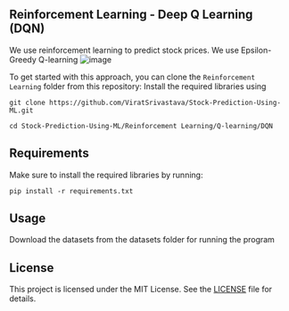 ## Reinforcement Learning -  Deep Q Learning (DQN)

We use reinforcement learning to predict stock prices. 
We use Epsilon-Greedy Q-learning
![image](https://github.com/ViratSrivastava/Stock-Prediction-Using-ML/assets/98209563/57c34161-f147-4ba3-a29d-6b68b2be2210)


To get started with this approach, you can clone the `Reinforcement Learning` folder from this repository:
Install the required libraries using 
```
git clone https://github.com/ViratSrivastava/Stock-Prediction-Using-ML.git 

cd Stock-Prediction-Using-ML/Reinforcement Learning/Q-learning/DQN
```
## Requirements

Make sure to install the required libraries by running:
```
pip install -r requirements.txt
```
## Usage

Download the datasets from the datasets folder for running the program

## License

This project is licensed under the MIT License. See the [LICENSE](https://github.com/ViratSrivastava/Stock-Prediction-Using-ML/blob/main/LICENSE.md) file for details.
